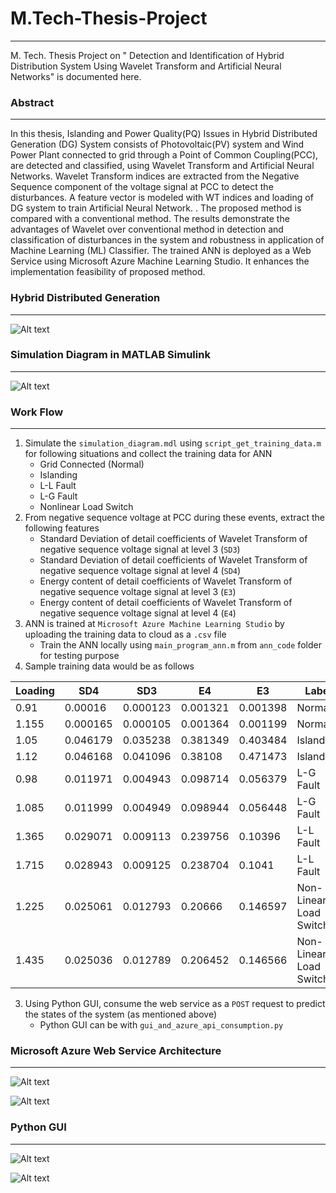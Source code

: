 # M.Tech-Thesis-Project
-----------------------

M. Tech. Thesis Project on " Detection and Identification of Hybrid Distribution System Using Wavelet Transform and Artificial Neural Networks" is documented here.

### Abstract
--------------
In this thesis, Islanding and Power Quality(PQ) Issues in Hybrid Distributed Generation (DG) System consists of Photovoltaic(PV) system and Wind Power Plant connected to grid through a Point of Common Coupling(PCC), are detected and classified, using Wavelet Transform and Artificial Neural Networks. Wavelet Transform indices are extracted from the Negative Sequence component of the voltage signal at PCC to detect the disturbances. A feature vector is modeled with WT indices and loading of DG system to train Artificial Neural Network. . The proposed method is compared with a conventional method. The results demonstrate the advantages of Wavelet over conventional method in detection and classification of disturbances in the system and robustness in application of Machine Learning (ML) Classifier. The trained ANN is deployed as a Web Service using Microsoft Azure Machine Learning Studio. It enhances the implementation feasibility of proposed method.

###  Hybrid Distributed Generation
----------------------------------
![Alt text](https://github.com/sleebapaul/sentiment_analysis_take_off_movie/blob/master/movie_poster.jpg "Hybrid DG System")

### Simulation Diagram in MATLAB Simulink
-----------------------------------------
![Alt text](https://github.com/sleebapaul/sentiment_analysis_take_off_movie/blob/master/movie_poster.jpg "Simulation Diagram")

### Work Flow
-------------

1. Simulate the `simulation_diagram.mdl` using `script_get_training_data.m` for following situations and collect the training data for ANN
    - Grid Connected (Normal)
    - Islanding
    - L-L Fault 
    - L-G Fault
    - Nonlinear Load Switch
2. From negative sequence voltage at PCC during these events, extract the following features
    - Standard Deviation of detail coefficients of Wavelet Transform of negative sequence voltage signal at level 3 (`SD3`)
    - Standard Deviation of detail coefficients of Wavelet Transform of negative sequence voltage signal at level 4 (`SD4`)
    - Energy content of detail coefficients of Wavelet Transform of negative sequence voltage signal at level 3 (`E3`)
    - Energy content of detail coefficients of Wavelet Transform of negative sequence voltage signal at level 4 (`E4`)
3. ANN is trained at `Microsoft Azure Machine Learning Studio` by uploading the training data to cloud as a `.csv` file
    - Train the ANN locally using `main_program_ann.m` from `ann_code` folder for testing purpose
4. Sample training data would be as follows

| Loading | SD4      | SD3      | E4       | E3       | Label                  |
|---------|----------|----------|----------|----------|------------------------|
| 0.91    | 0.00016  | 0.000123 | 0.001321 | 0.001398 | Normal                 |
| 1.155   | 0.000165 | 0.000105 | 0.001364 | 0.001199 | Normal                 |
| 1.05    | 0.046179 | 0.035238 | 0.381349 | 0.403484 | Islanding              |
| 1.12    | 0.046168 | 0.041096 | 0.38108  | 0.471473 | Islanding              |
| 0.98    | 0.011971 | 0.004943 | 0.098714 | 0.056379 | L-G Fault              |
| 1.085   | 0.011999 | 0.004949 | 0.098944 | 0.056448 | L-G Fault              |
| 1.365   | 0.029071 | 0.009113 | 0.239756 | 0.10396  | L-L Fault              |
| 1.715   | 0.028943 | 0.009125 | 0.238704 | 0.1041   | L-L Fault              |
| 1.225   | 0.025061 | 0.012793 | 0.20666  | 0.146597 | Non-Linear Load Switch |
| 1.435   | 0.025036 | 0.012789 | 0.206452 | 0.146566 | Non-Linear Load Switch |

3. Using Python GUI, consume the web service as a  `POST` request to predict the states of the system (as mentioned above)
    - Python GUI can be with `gui_and_azure_api_consumption.py`

### Microsoft Azure Web Service Architecture
--------------------------------------------
![Alt text](https://github.com/sleebapaul/sentiment_analysis_take_off_movie/blob/master/experiment.png "ML Experiment")

![Alt text](https://github.com/sleebapaul/sentiment_analysis_take_off_movie/blob/master/prediction.png "Web Service")

### Python GUI
--------------

![Alt text](https://github.com/sleebapaul/sentiment_analysis_take_off_movie/blob/master/pic1.png "Before")

![Alt text](https://github.com/sleebapaul/sentiment_analysis_take_off_movie/blob/master/pic2.png "after")






